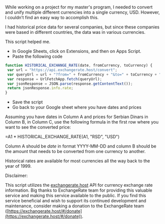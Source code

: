 While working on a project for my master's program, I needed to convert and unify multiple different currencies into a single currency, USD. However, I couldn’t find an easy way to accomplish this.

I had historical price data for several companies, but since these companies were based in different countries, the data was in various currencies.

This script helped me. 

*   In Google Sheets, click on Extensions, and then on Apps Script.
*   Paste the following code

```javascript
function HISTORICAL_EXCHANGE_RATE(date, fromCurrency, toCurrency) {
 var url = "https://api.exchangerate.host/convert";
 var queryUrl = url + "?from=" + fromCurrency + "&to=" + toCurrency + "&date=" + Utilities.formatDate(new Date(date), "GMT", "yyyy-MM-dd");
 var response = UrlFetchApp.fetch(queryUrl);
 var jsonResponse = JSON.parse(response.getContentText());
 return jsonResponse.info.rate;
}
```

*   Save the script
*   Go back to your Google sheet where you have dates and prices

Assuming you have dates in Column A and prices for Serbian Dinars in Column B, in Column C, use the following formula in the first row where you want to see the converted price:

\=A1 \* HISTORICAL\_EXCHANGE\_RATE(A1, "RSD", "USD")

Column A should be _date_ in format YYYY-MM-DD and column B should be the amount that needs to be converted from one currency to another.

Historical rates are available for most currencies all the way back to the year of 1999.

Disclaimer:

This script utilizes the [exchangerate.host](https://exchangerate.host) API for currency exchange rate information. Big thanks to ExchangeRate team for providing this valuable service and making this service available to the public. If you find this service beneficial and wish to support its continued development and maintenance, consider making a donation to the ExchangeRate team ([https://exchangerate.host/#/donate](https://exchangerate.host/#/donate)).
